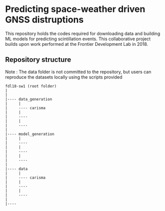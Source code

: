 # Predicting space-weather driven GNSS distruptions 

This repository holds the codes required for downloading data and building ML models for predicting scintillation events. This collaborative project builds upon work performed at the Frontier Development Lab in 2018.

## Repository structure
Note : The data folder is not committed to the repository, but users can reproduce the datasets locally using the scripts provided

```
fdl18-sw1 (root folder)
| 
| 
|---- data_generation
|     | 
|     ---- carisma
|     | 
|     ----
|     | 
|     ----
| 
|---- model_generation
|     | 
|     ----
|     | 
|     ----
|     | 
|     ----
| 
|---- data
|     | 
|     ---- carisma
|     | 
|     ----
|     | 
|     ----
| 
|----
```
